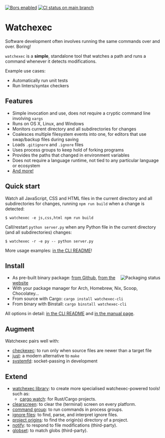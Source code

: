 [![Bors enabled](https://bors.tech/images/badge_small.svg)](https://app.bors.tech/repositories/45670)
[![CI status on main branch](https://github.com/watchexec/watchexec/actions/workflows/main.yml/badge.svg)](https://github.com/watchexec/watchexec/actions/workflows/main.yml)

# Watchexec

Software development often involves running the same commands over and over. Boring!

`watchexec` is a **simple**, standalone tool that watches a path and runs a command whenever it detects modifications.

Example use cases:

* Automatically run unit tests
* Run linters/syntax checkers


## Features

* Simple invocation and use, does not require a cryptic command line involving `xargs`
* Runs on OS X, Linux, and Windows
* Monitors current directory and all subdirectories for changes
* Coalesces multiple filesystem events into one, for editors that use swap/backup files during saving
* Loads `.gitignore` and `.ignore` files
* Uses process groups to keep hold of forking programs
* Provides the paths that changed in environment variables
* Does not require a language runtime, not tied to any particular language or ecosystem
* [And more!](./crates/cli/#features)


## Quick start

Watch all JavaScript, CSS and HTML files in the current directory and all subdirectories for changes, running `npm run build` when a change is detected:

    $ watchexec -e js,css,html npm run build

Call/restart `python server.py` when any Python file in the current directory (and all subdirectories) changes:

    $ watchexec -r -e py -- python server.py

More usage examples: [in the CLI README](./crates/cli/#usage-examples)!

## Install

<a href="https://repology.org/project/watchexec/versions"><img align="right" src="https://repology.org/badge/vertical-allrepos/watchexec.svg" alt="Packaging status"></a>

- As pre-built binary package: [from Github](https://github.com/watchexec/watchexec/releases/latest), [from the website](https://watchexec.github.io/downloads/)
- With your package manager for Arch, Homebrew, Nix, Scoop, Chocolatey…
- From source with Cargo: `cargo install watchexec-cli`
- From binary with Binstall: `cargo binstall watchexec-cli`

All options in detail: [in the CLI README](./crates/cli/#installation)
and [in the manual page](./doc/watchexec.1.ronn).


## Augment

Watchexec pairs well with:

- [checkexec](https://github.com/kurtbuilds/checkexec): to run only when source files are newer than a target file
- [just](https://github.com/casey/just): a modern alternative to `make`
- [systemfd](https://github.com/mitsuhiko/systemfd): socket-passing in development

## Extend

- [watchexec library](./crates/lib/): to create more specialised watchexec-powered tools! such as:
  - [cargo watch](https://github.com/watchexec/cargo-watch): for Rust/Cargo projects.
- [clearscreen](https://github.com/watchexec/clearscreen): to clear the (terminal) screen on every platform.
- [command group](https://github.com/watchexec/command-group): to run commands in process groups.
- [ignore files](./crates/ignore-files/): to find, parse, and interpret ignore files.
- [project origins](./crates/project-origins/): to find the origin(s) directory of a project.
- [notify](https://github.com/notify-rs/notify): to respond to file modifications (third-party).
- [globset](https://crates.io/crates/globset): to match globs (third-party).
